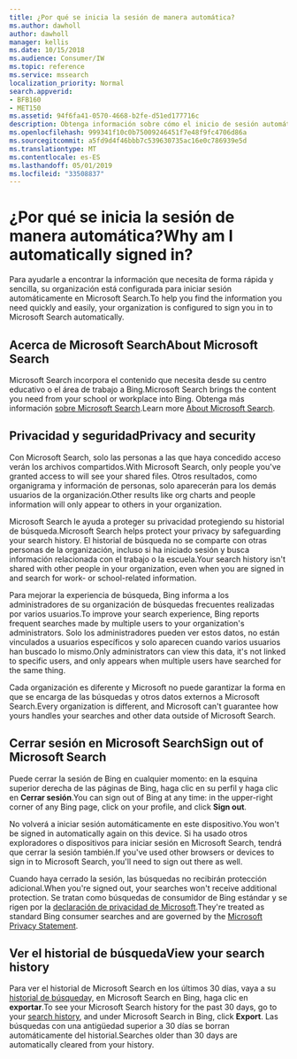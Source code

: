 ```yaml
---
title: ¿Por qué se inicia la sesión de manera automática?
ms.author: dawholl
author: dawholl
manager: kellis
ms.date: 10/15/2018
ms.audience: Consumer/IW
ms.topic: reference
ms.service: mssearch
localization_priority: Normal
search.appverid:
- BFB160
- MET150
ms.assetid: 94f6fa41-0570-4668-b2fe-d51ed177716c
description: Obtenga información sobre cómo el inicio de sesión automático en Microsoft Search puede ayudarle a encontrar los resultados de trabajo de forma rápida y sencilla.
ms.openlocfilehash: 999341f10c0b75009246451f7e48f9fc4706d86a
ms.sourcegitcommit: a5fd9d4f46bbb7c539630735ac16e0c786939e5d
ms.translationtype: MT
ms.contentlocale: es-ES
ms.lasthandoff: 05/01/2019
ms.locfileid: "33508837"
---
```

# <a name="why-am-i-automatically-signed-in"></a><span data-ttu-id="cdd22-103">¿Por qué se inicia la sesión de manera automática?</span><span class="sxs-lookup"><span data-stu-id="cdd22-103">Why am I automatically signed in?</span></span>

<span data-ttu-id="cdd22-104">Para ayudarle a encontrar la información que necesita de forma rápida y sencilla, su organización está configurada para iniciar sesión automáticamente en Microsoft Search.</span><span class="sxs-lookup"><span data-stu-id="cdd22-104">To help you find the information you need quickly and easily, your organization is configured to sign you in to Microsoft Search automatically.</span></span>
  
## <a name="about-microsoft-search"></a><span data-ttu-id="cdd22-105">Acerca de Microsoft Search</span><span class="sxs-lookup"><span data-stu-id="cdd22-105">About Microsoft Search</span></span>

<span data-ttu-id="cdd22-106">Microsoft Search incorpora el contenido que necesita desde su centro educativo o el área de trabajo a Bing.</span><span class="sxs-lookup"><span data-stu-id="cdd22-106">Microsoft Search brings the content you need from your school or workplace into Bing.</span></span> <span data-ttu-id="cdd22-107">Obtenga más información [sobre Microsoft Search](about-microsoft-search.md).</span><span class="sxs-lookup"><span data-stu-id="cdd22-107">Learn more [About Microsoft Search](about-microsoft-search.md).</span></span>
  
## <a name="privacy-and-security"></a><span data-ttu-id="cdd22-108">Privacidad y seguridad</span><span class="sxs-lookup"><span data-stu-id="cdd22-108">Privacy and security</span></span>

<span data-ttu-id="cdd22-109">Con Microsoft Search, solo las personas a las que haya concedido acceso verán los archivos compartidos.</span><span class="sxs-lookup"><span data-stu-id="cdd22-109">With Microsoft Search, only people you've granted access to will see your shared files.</span></span> <span data-ttu-id="cdd22-110">Otros resultados, como organigrama y información de personas, solo aparecerán para los demás usuarios de la organización.</span><span class="sxs-lookup"><span data-stu-id="cdd22-110">Other results like org charts and people information will only appear to others in your organization.</span></span>
  
<span data-ttu-id="cdd22-111">Microsoft Search le ayuda a proteger su privacidad protegiendo su historial de búsqueda.</span><span class="sxs-lookup"><span data-stu-id="cdd22-111">Microsoft Search helps protect your privacy by safeguarding your search history.</span></span> <span data-ttu-id="cdd22-112">El historial de búsqueda no se comparte con otras personas de la organización, incluso si ha iniciado sesión y busca información relacionada con el trabajo o la escuela.</span><span class="sxs-lookup"><span data-stu-id="cdd22-112">Your search history isn't shared with other people in your organization, even when you are signed in and search for work- or school-related information.</span></span>
  
<span data-ttu-id="cdd22-113">Para mejorar la experiencia de búsqueda, Bing informa a los administradores de su organización de búsquedas frecuentes realizadas por varios usuarios.</span><span class="sxs-lookup"><span data-stu-id="cdd22-113">To improve your search experience, Bing reports frequent searches made by multiple users to your organization's administrators.</span></span> <span data-ttu-id="cdd22-114">Solo los administradores pueden ver estos datos, no están vinculados a usuarios específicos y solo aparecen cuando varios usuarios han buscado lo mismo.</span><span class="sxs-lookup"><span data-stu-id="cdd22-114">Only administrators can view this data, it's not linked to specific users, and only appears when multiple users have searched for the same thing.</span></span>
  
<span data-ttu-id="cdd22-115">Cada organización es diferente y Microsoft no puede garantizar la forma en que se encarga de las búsquedas y otros datos externos a Microsoft Search.</span><span class="sxs-lookup"><span data-stu-id="cdd22-115">Every organization is different, and Microsoft can't guarantee how yours handles your searches and other data outside of Microsoft Search.</span></span>
  
## <a name="sign-out-of-microsoft-search"></a><span data-ttu-id="cdd22-116">Cerrar sesión en Microsoft Search</span><span class="sxs-lookup"><span data-stu-id="cdd22-116">Sign out of Microsoft Search</span></span>

<span data-ttu-id="cdd22-117">Puede cerrar la sesión de Bing en cualquier momento: en la esquina superior derecha de las páginas de Bing, haga clic en su perfil y haga clic en **Cerrar sesión**.</span><span class="sxs-lookup"><span data-stu-id="cdd22-117">You can sign out of Bing at any time: in the upper-right corner of any Bing page, click on your profile, and click **Sign out**.</span></span>
  
<span data-ttu-id="cdd22-118">No volverá a iniciar sesión automáticamente en este dispositivo.</span><span class="sxs-lookup"><span data-stu-id="cdd22-118">You won't be signed in automatically again on this device.</span></span> <span data-ttu-id="cdd22-119">Si ha usado otros exploradores o dispositivos para iniciar sesión en Microsoft Search, tendrá que cerrar la sesión también.</span><span class="sxs-lookup"><span data-stu-id="cdd22-119">If you've used other browsers or devices to sign in to Microsoft Search, you'll need to sign out there as well.</span></span> 
  
<span data-ttu-id="cdd22-120">Cuando haya cerrado la sesión, las búsquedas no recibirán protección adicional.</span><span class="sxs-lookup"><span data-stu-id="cdd22-120">When you're signed out, your searches won't receive additional protection.</span></span> <span data-ttu-id="cdd22-121">Se tratan como búsquedas de consumidor de Bing estándar y se rigen por la [declaración de privacidad de Microsoft](https://privacy.microsoft.com/en-us/privacystatement).</span><span class="sxs-lookup"><span data-stu-id="cdd22-121">They're treated as standard Bing consumer searches and are governed by the [Microsoft Privacy Statement](https://privacy.microsoft.com/en-us/privacystatement).</span></span>
  
## <a name="view-your-search-history"></a><span data-ttu-id="cdd22-122">Ver el historial de búsqueda</span><span class="sxs-lookup"><span data-stu-id="cdd22-122">View your search history</span></span>

<span data-ttu-id="cdd22-123">Para ver el historial de Microsoft Search en los últimos 30 días, vaya a su [historial de búsqueda](https://ssl.bing.com/profile/history)y, en Microsoft Search en Bing, haga clic en **exportar**.</span><span class="sxs-lookup"><span data-stu-id="cdd22-123">To see your Microsoft Search history for the past 30 days, go to your [search history](https://ssl.bing.com/profile/history), and under Microsoft Search in Bing, click **Export**.</span></span> <span data-ttu-id="cdd22-124">Las búsquedas con una antigüedad superior a 30 días se borran automáticamente del historial.</span><span class="sxs-lookup"><span data-stu-id="cdd22-124">Searches older than 30 days are automatically cleared from your history.</span></span>

  

